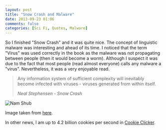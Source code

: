 ```yaml
---
layout: post
title: "Snow Crash and Malware"
date: 2013-09-23 01:06
comments: false
categories: [Sci Fi, Quotes, Malware] 
---
```


So I finished "Snow Crash" and it was quite nice. The concept of linguistic malware was interesting and ahead of its time.
I noticed that the term "Virus" was used correctly in the book as the malware
 was not propagating between people (then it would become a worm).
Although I suspect it was due to the fact that most people (read almost everyone)
 calls any malware a "virus". Nevertheless, it was a very enjoyable read.

> Any information system of sufficient complexity will inevitably become
> infected with viruses - viruses generated from within itself.
> 
> <cite>Neal Stephensen - Snow Crash</cite>

![Nam Shub](http://www.michaeljohngrist.com/wp-content/uploads/2012/12/nam.jpg)

Image taken from [here][namshub URL].

In other news, I am up to 4.2 billion cookies per second in [Cookie Clicker][cookie].

[cookie]: http://orteil.dashnet.org/cookieclicker/
[namshub URL]: http://www.michaeljohngrist.com/2012/12/why-neal-stephensons-snow-crash-was-half-baked-ahtfi/

